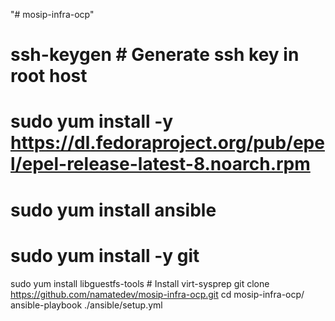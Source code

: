 "# mosip-infra-ocp" 

# ssh-keygen # Generate ssh key in root host
# sudo yum install -y https://dl.fedoraproject.org/pub/epel/epel-release-latest-8.noarch.rpm
# sudo yum install ansible
# sudo yum install -y git
sudo yum install libguestfs-tools # Install virt-sysprep
git clone https://github.com/namatedev/mosip-infra-ocp.git
cd mosip-infra-ocp/
ansible-playbook ./ansible/setup.yml